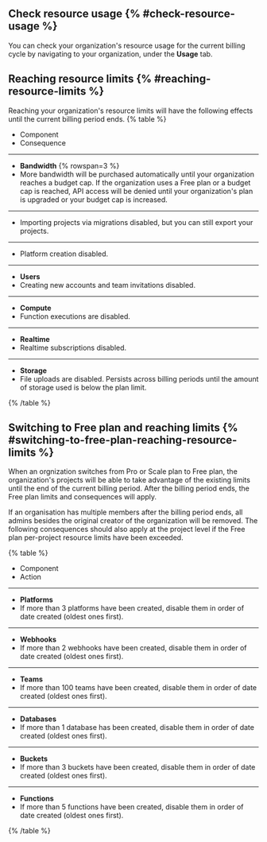 ## Check resource usage {% #check-resource-usage %}

You can check your organization's resource usage for the current billing cycle by navigating to your organization, under the **Usage** tab.

## Reaching resource limits {% #reaching-resource-limits %}

Reaching your organization's resource limits will have the following effects until the current billing period ends.
{% table %}

-   Component
-   Consequence

---

-   **Bandwidth** {% rowspan=3 %}
-   More bandwidth will be purchased automatically until your organization reaches a budget cap. If the organization uses a Free plan or a budget cap is reached, API access will be denied until your organization's plan is upgraded or your budget cap is increased.

---

-   Importing projects via migrations disabled, but you can still export your projects.

---

-   Platform creation disabled.

---

-   **Users**
-   Creating new accounts and team invitations disabled.

---

-   **Compute**
-   Function executions are disabled.

---

-   **Realtime**
-   Realtime subscriptions disabled.

---

-   **Storage**
-   File uploads are disabled. Persists across billing periods until the amount of storage used is below the plan limit.

{% /table %}

## Switching to Free plan and reaching limits {% #switching-to-free-plan-reaching-resource-limits %}

When an orgnization switches from Pro or Scale plan to Free plan, the organization's projects will be able to take advantage of the existing limits until the end of the current billing period.
After the billing period ends, the Free plan limits and consequences will apply.

If an organisation has multiple members after the billing period ends, all admins besides the original creator of the organization will be removed.
The following consequences should also apply at the project level if the Free plan per-project resource limits have been exceeded.

{% table %}

-   Component
-   Action

---

-   **Platforms**
-   If more than 3 platforms have been created, disable them in order of date created (oldest ones first).

---

-   **Webhooks**
-   If more than 2 webhooks have been created, disable them in order of date created (oldest ones first).

---

-   **Teams**
-   If more than 100 teams have been created, disable them in order of date created (oldest ones first).

---

-   **Databases**
-   If more than 1 database has been created, disable them in order of date created (oldest ones first).

---

-   **Buckets**
-   If more than 3 buckets have been created, disable them in order of date created (oldest ones first).

---

-   **Functions**
-   If more than 5 functions have been created, disable them in order of date created (oldest ones first).

{% /table %}
